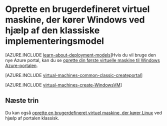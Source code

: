 <properties
    pageTitle="Oprette en brugerdefineret Windows virtuel maskine | Microsoft Azure"
    description="Lær at oprette en brugerdefineret Windows virtuel maskine fra Azure-klassisk portalen med den klassiske implementeringsmodel."
    services="virtual-machines-windows"
    documentationCenter=""
    authors="cynthn"
    manager="timlt"
    editor="tysonn"
    tags="azure-service-management"/>

<tags
    ms.service="virtual-machines-windows"
    ms.workload="infrastructure-services"
    ms.tgt_pltfrm="vm-windows"
    ms.devlang="na"
    ms.topic="article"
    ms.date="09/27/2016"
    ms.author="cynthn"/>

# <a name="create-a-custom-virtual-machine-running-windows-using-the-classic-deployment-model"></a>Oprette en brugerdefineret virtuel maskine, der kører Windows ved hjælp af den klassiske implementeringsmodel

[AZURE.INCLUDE [learn-about-deployment-models](../../includes/learn-about-deployment-models-classic-include.md)]Hvis du vil bruge den nye Azure portal, kan du se [oprette din første virtuelle maskine til Windows Azure-portalen](virtual-machines-windows-hero-tutorial.md).

[AZURE.INCLUDE [virtual-machines-common-classic-createportal](../../includes/virtual-machines-common-classic-createportal.md)]


[AZURE.INCLUDE [virtual-machines-create-WindowsVM](../../includes/virtual-machines-create-windowsvm.md)]

## <a name="next-steps"></a>Næste trin

Du kan også [oprette en brugerdefineret virtuel maskine, der kører Linux](virtual-machines-linux-classic-createportal.md) ved hjælp af portalen klassisk.